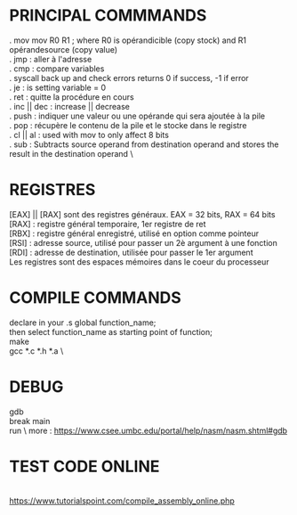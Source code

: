 # PRINCIPAL COMMMANDS

. mov 
mov R0 R1 ; where R0 is opérandicible (copy stock) and R1 opérandesource (copy value)
\
. jmp : aller à l'adresse
\
. cmp : compare variables
\
. syscall
back up and check errors
returns 0 if success, -1 if error
\
. je : is setting variable = 0
\
. ret : quitte la procédure en cours
\
. inc || dec : increase || decrease
\
. push : indiquer une valeur ou une opérande qui sera ajoutée à la pile
\
. pop : récupère le contenu de la pile et le stocke dans le registre
\
. cl || al : used with mov to only affect 8 bits
\
. sub :
Subtracts source operand from destination operand and stores the result in the destination operand
\

# REGISTRES
[EAX] || [RAX] sont des registres généraux. EAX = 32 bits, RAX = 64 bits
\
[RAX] : registre général temporaire, 1er registre de ret
\
[RBX] : registre général enregistré, utilisé en option comme pointeur
\
[RSI] : adresse source, utilisé pour passer un 2è argument à une fonction
\
[RDI] : adresse de destination, utilisée pour passer le 1er argument
\
Les registres sont des espaces mémoires dans le coeur du processeur

# COMPILE COMMANDS
declare in your .s global function_name;
\
then select function_name as starting point of function;
\
make
\
gcc *.c *.h *.a
\

# DEBUG
gdb <exe>
\
break main
\
run
\ more : https://www.csee.umbc.edu/portal/help/nasm/nasm.shtml#gdb

# TEST CODE ONLINE
\
https://www.tutorialspoint.com/compile_assembly_online.php

